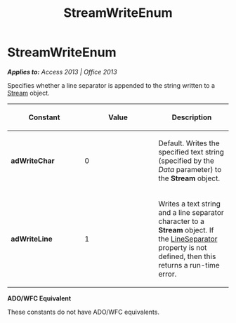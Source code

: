 ﻿---
title: StreamWriteEnum
TOCTitle: StreamWriteEnum
ms:assetid: b4356999-d7a8-abfa-f6a8-6c2dd04b9257
ms:mtpsurl: https://msdn.microsoft.com/en-us/library/JJ249861(v=office.15)
ms:contentKeyID: 48547216
ms.date: 09/18/2015
mtps_version: v=office.15
---

# StreamWriteEnum


_**Applies to:** Access 2013 | Office 2013_

Specifies whether a line separator is appended to the string written to a [Stream](stream-object-ado.md) object.

<table>
<colgroup>
<col style="width: 33%" />
<col style="width: 33%" />
<col style="width: 33%" />
</colgroup>
<thead>
<tr class="header">
<th><p>Constant</p></th>
<th><p>Value</p></th>
<th><p>Description</p></th>
</tr>
</thead>
<tbody>
<tr class="odd">
<td><p><strong>adWriteChar</strong></p></td>
<td><p>0</p></td>
<td><p>Default. Writes the specified text string (specified by the <em>Data</em> parameter) to the <strong>Stream</strong> object.</p></td>
</tr>
<tr class="even">
<td><p><strong>adWriteLine</strong></p></td>
<td><p>1</p></td>
<td><p>Writes a text string and a line separator character to a <strong>Stream</strong> object. If the <a href="lineseparator-property-ado.md">LineSeparator</a> property is not defined, then this returns a run-time error.</p></td>
</tr>
</tbody>
</table>


**ADO/WFC Equivalent**

These constants do not have ADO/WFC equivalents.

